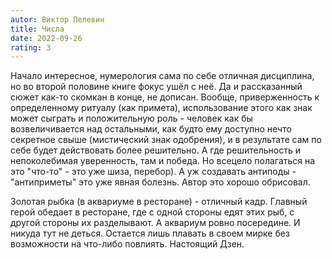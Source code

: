 ```yaml
---
autor: Виктор Пелевин
title: Числа
date: 2022-09-26
rating: 3
---
```

Начало интересное, нумерология сама по себе отличная дисциплина, но во второй половине книге фокус ушёл с неё. Да и рассказанный сюжет как-то скомкан в конце, не дописан.
Вообще, приверженность к определенному ритуалу (как примета), использование этого как знак может сыграть и положительную роль - человек как бы возвеличивается над остальными, как будто ему доступно нечто секретное свыше (мистический знак одобрения), и в результате сам по себе будет действовать более решительно. А где решительность и непоколебимая уверенность, там и победа. Но всецело полагаться на это "что-то" - это уже шиза, перебор). А уж создавать антиподы - "антиприметы" это уже явная болезнь. Автор это хорошо обрисовал.

Золотая рыбка (в аквариуме в ресторане) - отличный кадр. Главный герой обедает в ресторане, где с одной стороны едят этих рыб, с другой стороны их разделывают. А аквариум ровно посередине. И никуда тут не деться. Остается лишь плавать в своем мирке без возможности на что-либо повлиять. Настоящий Дзен.